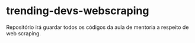 # trending-devs-webscraping
Repositório irá guardar todos os códigos da aula de mentoria a respeito de web scraping.
